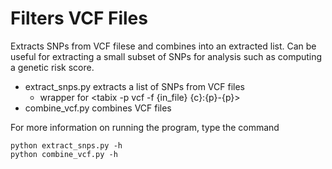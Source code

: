 # Filters VCF Files

Extracts SNPs from VCF filese and combines into an extracted list. Can be useful for extracting a small subset of SNPs for analysis such as computing a genetic risk score.

* extract_snps.py extracts a list of SNPs from VCF files
  * wrapper for <tabix -p vcf -f {in_file} {c}:{p}-{p}>
* combine_vcf.py combines VCF files

For more information on running the program, type the command
```
python extract_snps.py -h
python combine_vcf.py -h 
```
